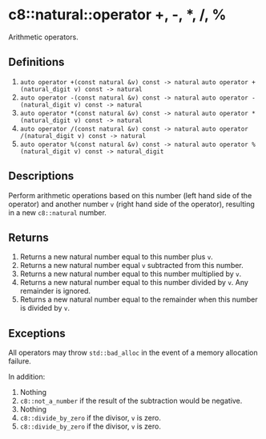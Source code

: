 # c8::natural::operator +, -, \*, /, % #

Arithmetic operators.

## Definitions ##

1. `auto operator +(const natural &v) const -> natural`
   `auto operator +(natural_digit v) const -> natural`
2. `auto operator -(const natural &v) const -> natural`
   `auto operator -(natural_digit v) const -> natural`
3. `auto operator *(const natural &v) const -> natural`
   `auto operator *(natural_digit v) const -> natural`
4. `auto operator /(const natural &v) const -> natural`
   `auto operator /(natural_digit v) const -> natural`
5. `auto operator %(const natural &v) const -> natural`
   `auto operator %(natural_digit v) const -> natural_digit`

## Descriptions ##

Perform arithmetic operations based on this number (left hand side of the operator) and another number `v` (right hand side of the operator), resulting in a new `c8::natural` number.

## Returns ##

1. Returns a new natural number equal to this number plus `v`.
2. Returns a new natural number equal `v` subtracted from this number.
3. Returns a new natural number equal to this number multiplied by `v`.
4. Returns a new natural number equal to this number divided by `v`.  Any remainder is ignored.
5. Returns a new natural number equal to the remainder when this number is divided by `v`.

## Exceptions ##

All operators may throw `std::bad_alloc` in the event of a memory allocation failure.

In addition:

1. Nothing
2. `c8::not_a_number` if the result of the subtraction would be negative.
3. Nothing
4. `c8::divide_by_zero` if the divisor, `v` is zero.
5. `c8::divide_by_zero` if the divisor, `v` is zero.

